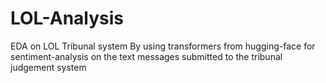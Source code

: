# LOL-Analysis
EDA on LOL Tribunal system
By using transformers from hugging-face for sentiment-analysis on the text messages submitted to the tribunal judgement system
